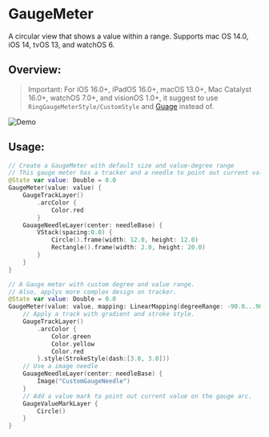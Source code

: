 # GaugeMeter
A circular view that shows a value within a range.
Supports mac OS 14.0, iOS 14, tvOS 13, and watchOS 6.

## Overview:

> Important: For iOS 16.0+, iPadOS 16.0+, macOS 13.0+, Mac Catalyst 16.0+, watchOS 7.0+, and visionOS 1.0+, it suggest to use ``RingGaugeMeterStyle/CustomStyle`` and [Guage](https://developer.apple.com/documentation/swiftui/gauge) instead of.

![Demo](GaugeMeterDemo.gif)

## Usage:

```swift
// Create a GaugeMeter with default size and value-degree range
// This gauge meter has a tracker and a needle to point out current value.
@State var value: Double = 0.0
GaugeMeter(value: value) {
    GaugeTrackLayer()
        .arcColor {
            Color.red
        }
    GauageNeedleLayer(center: needleBase) {
        VStack(spacing:0.0) {
            Circle().frame(width: 12.0, height: 12.0)
            Rectangle().frame(width: 2.0, height: 20.0)
        }
    }
}
```

```swift
// A Gauge meter with custom degree and value range.
// Also, applys more complex design on tracker.
@State var value: Double = 0.0
GaugeMeter(value: value, mapping: LinearMapping(degreeRange: -90.0...90.0, valueRange: 0.0...60.0)) {
    // Apply a track with gradient and stroke style.
    GaugeTrackLayer()
        .arcColor {
            Color.green
            Color.yellow
            Color.red
        }.style(StrokeStyle(dash:[3.0, 3.0]))
    // Use a image needle
    GauageNeedleLayer(center: needleBase) {
        Image("CustomGaugeNeedle")
    }
    // Add a value mark to point out current value on the gauge arc.
    GaugeValueMarkLayer {
        Circle()
    }
}
```
